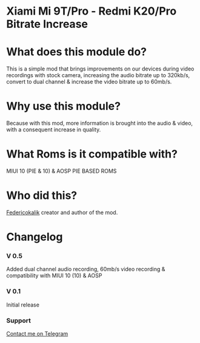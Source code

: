 # Xiami Mi 9T/Pro - Redmi K20/Pro Bitrate Increase

# What does this module do?
This is a simple mod that brings improvements on our devices during video recordings with stock camera, increasing the audio bitrate up to 320kb/s, convert to dual channel & increase the video bitrate up to 60mb/s.

# Why use this module?

Because with this mod, more information is brought into the audio & video, with a consequent increase in quality.

# What Roms is it compatible with?

MIUI 10 (PIE & 10) & AOSP PIE BASED ROMS

# Who did this?

[Federicokalik](https://github.com/Federicokalik) creator and author of the mod.

# Changelog

### V 0.5

Added dual channel audio recording, 60mb/s video recording & compatibility with MIUI 10 (10) & AOSP

### V 0.1

Initial release

### Support

[Contact me on Telegram](https://t.me/federicokalik)

